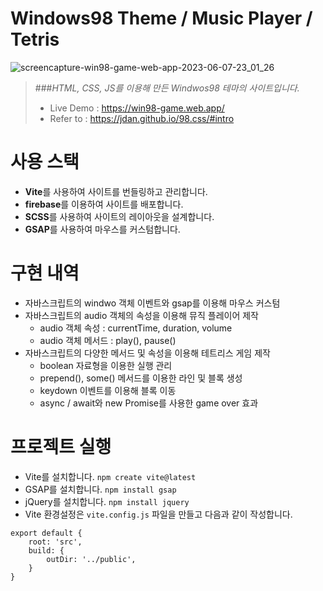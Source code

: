 # Windows98 Theme / Music Player / Tetris
![screencapture-win98-game-web-app-2023-06-07-23_01_26](https://github.com/leeyanggoo/windows98/assets/125417787/d59d0b0f-6b91-415c-bf58-e14728bc59b6)

>  ###_HTML, CSS, JS를 이용해 만든 Windwos98 테마의 사이트입니다._
> + Live Demo : https://win98-game.web.app/
> + Refer to : https://jdan.github.io/98.css/#intro

# 사용 스택
+ **Vite**를 사용하여 사이트를 번들링하고 관리합니다.
+ **firebase**를 이용하여 사이트를 배포합니다.
+ **SCSS**를 사용하여 사이트의 레이아웃을 설계합니다.
+ **GSAP**를 사용하여 마우스를 커스텀합니다.

# 구현 내역
+ 자바스크립트의 windwo 객체 이벤트와 gsap를 이용해 마우스 커스텀
+ 자바스크립트의 audio 객체의 속성을 이용해 뮤직 플레이어 제작
  + audio 객체 속성 : currentTime, duration, volume
  + audio 객체 메서드 : play(), pause()
+ 자바스크립트의 다양한 메서드 및 속성을 이용해 테트리스 게임 제작
  + boolean 자료형을 이용한 실행 관리
  + prepend(), some() 메서드를 이용한 라인 및 블록 생성
  + keydown 이벤트를 이용해 블록 이동
  + async / await와 new Promise를 사용한 game over 효과

# 프로젝트 실행
+ Vite를 설치합니다. `npm create vite@latest`
+ GSAP를 설치합니다. `npm install gsap`
+ jQuery를 설치합니다. `npm install jquery`
+ Vite 환경설정은 `vite.config.js` 파일을 만들고 다음과 같이 작성합니다.

```
export default {
    root: 'src',
    build: {
        outDir: '../public',
    }
}
```
